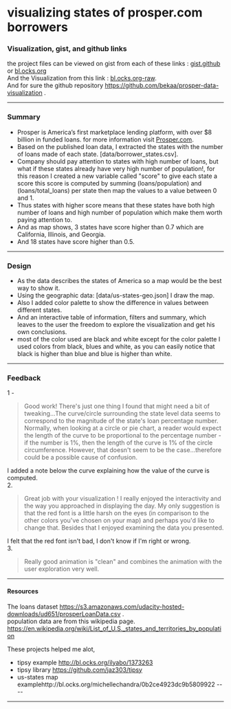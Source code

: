 # visualizing states of prosper.com borrowers  

### Visualization, gist, and github links
the project files can be viewed on gist from each of these links : [gist.github](https://gist.github.com/bekaa/8e4ca9f935443ba6ddeb2ad5df4402e6) or [bl.ocks.org](http://bl.ocks.org/bekaa/8e4ca9f935443ba6ddeb2ad5df4402e6/)  
And the Visualization from this link : [bl.ocks.org-raw](http://bl.ocks.org/bekaa/raw/8e4ca9f935443ba6ddeb2ad5df4402e6/).  
And for sure the github repository https://github.com/bekaa/prosper-data-visualization .  

------------

### Summary  
- Prosper is America’s first marketplace lending platform, with over $8 billion in funded loans. for more information visit [Prosper.com](https://www.prosper.com/).     
- Based on the published loan data, I extracted the states with the number of loans made of each state. [data/borrower_states.csv].
- Company should pay attention to states with high number of loans, but what if these states already have very high number of population!, for this reason I created a new variable called "score" to give each state a score this score is computed by summing (loans/population) and (loans/total_loans) per state then map the values to a value between 0 and 1.  
- Thus states with higher score means that these states have both high number of loans and high number of population which make them worth paying attention to.  
- And as map shows, 3 states have score higher than 0.7 which are California, Illinois, and Georgia.
- And 18 states have score higher than 0.5.  

--------

### Design
- As the data describes the states of America so a map would be the best way to show it.  
- Using the geographic data: [data/us-states-geo.json] I draw the map.  
- Also I added color palette to show the difference in values between different states.  
- And an interactive table of information, filters and summary, which leaves to the user the freedom to explore the visualization and get his own conclusions.  
- most of the color used are black and white except for the color palette I used colors from black, blues and white, as you can easily notice that black is higher than blue and blue is higher than white.  

-----------

### Feedback
1 -
>Good work! There's just one thing I found that might need a bit of tweaking...The curve/circle surrounding the state level data seems to correspond to the magnitude of the state's loan percentage number. Normally, when looking at a circle or pie chart, a reader would expect the length of the curve to be proportional to the percentage number - if the number is 1%, then the length of the curve is 1% of the circle circumference. However, that doesn't seem to be the case...therefore could be a possible cause of confusion.  

I added a note below the curve explaining how the value of the curve is computed.   
2.
>  Great job with your visualization ! I really enjoyed the interactivity and the way you approached in displaying the day. My only suggestion is that the red font is a little harsh on the eyes (in comparison to the other colors you've chosen on your map) and perhaps you'd like to change that. Besides that I enjoyed examining the data you presented.

I felt that the red font isn't bad, I don't know if I'm right or wrong.  
3.
>Really good animation is "clean" and combines the animation with the user exploration very well.

---------------   

#### Resources

The loans dataset https://s3.amazonaws.com/udacity-hosted-downloads/ud651/prosperLoanData.csv .  
population data are from this wikipedia page.  https://en.wikipedia.org/wiki/List_of_U.S._states_and_territories_by_population

These projects helped me alot,
- tipsy example http://bl.ocks.org/ilyabo/1373263
- tipsy library https://github.com/jaz303/tipsy                   
- us-states map examplehttp://bl.ocks.org/michellechandra/0b2ce4923dc9b5809922  ----    

-------------------------
